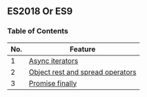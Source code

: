 ## ES2018 Or ES9

### **Table of Contents**
| No. | Feature |
| --- | --------- |
|1  | [Async iterators](#async-iterators) |
|2  | [Object rest and spread operators](#object-rest-and-spread-operators) |
|3  | [Promise finally](#promise-finally) |
